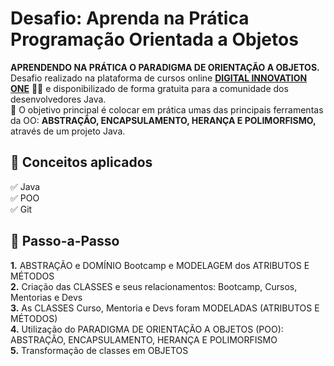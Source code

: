<h1> Desafio: Aprenda na Prática Programação Orientada a Objetos</h1>

<p> <strong>APRENDENDO NA PRÁTICA O PARADIGMA DE ORIENTAÇÃO A OBJETOS.</strong>
   <br>Desafio realizado na plataforma de cursos online <strong><a href="https://web.digitalinnovation.one/">DIGITAL INNOVATION ONE</a></strong> 💛🧡 e disponibilizado de forma gratuita para a comunidade dos desenvolvedores Java.<br>
    💎 O objetivo principal é colocar em prática umas das principais ferramentas da OO: <strong>ABSTRAÇÃO, ENCAPSULAMENTO, HERANÇA E POLIMORFISMO,</strong> através de um projeto Java. </p>



<h2>🛑 Conceitos aplicados </h2>

<p>
✅ Java<br>
✅ POO<br>
✅ Git<br>
</p>


<h2> 👣 Passo-a-Passo</h2>

<p>
<strong>	1.</strong> ABSTRAÇÃO e DOMÍNIO Bootcamp e MODELAGEM dos ATRIBUTOS E MÉTODOS <br>
<strong>	2.</strong> Criação das CLASSES e seus relacionamentos: Bootcamp, Cursos, Mentorias e Devs <br>
<strong>	3.</strong> As CLASSES Curso, Mentoria e Devs foram MODELADAS (ATRIBUTOS E MÉTODOS) <br> 
<strong>	4.</strong> Utilização do PARADIGMA DE ORIENTAÇÃO A OBJETOS (POO): ABSTRAÇÃO, ENCAPSULAMENTO, HERANÇA E POLIMORFISMO <br>
<strong>	5.</strong> Transformação de classes em OBJETOS<br>
</p>
